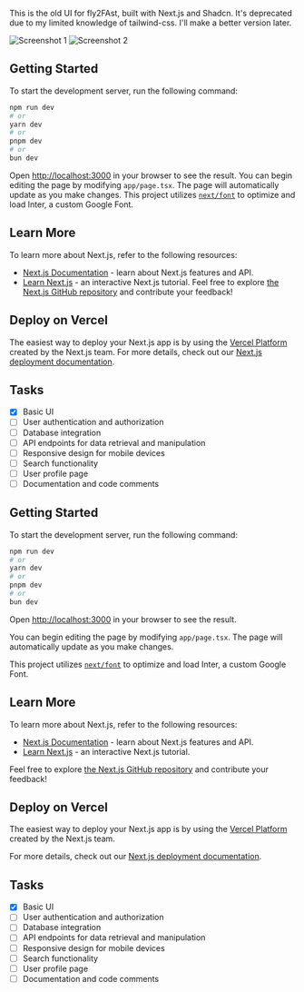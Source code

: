 This is the old UI for fly2FAst, built with Next.js and Shadcn.
It's deprecated due to my limited knowledge of tailwind-css.
I'll make a better version later.

![Screenshot 1](/path/to/screenshot1.png)
![Screenshot 2](/path/to/screenshot2.png)

## Getting Started

To start the development server, run the following command:

```bash
npm run dev
# or
yarn dev
# or
pnpm dev
# or
bun dev
```

Open [http://localhost:3000](http://localhost:3000) in your browser to see the result.
You can begin editing the page by modifying `app/page.tsx`. The page will automatically update as you make changes.
This project utilizes [`next/font`](https://nextjs.org/docs/basic-features/font-optimization) to optimize and load Inter, a custom Google Font.

## Learn More

To learn more about Next.js, refer to the following resources:

- [Next.js Documentation](https://nextjs.org/docs) - learn about Next.js features and API.
- [Learn Next.js](https://nextjs.org/learn) - an interactive Next.js tutorial.
  Feel free to explore [the Next.js GitHub repository](https://github.com/vercel/next.js/) and contribute your feedback!

## Deploy on Vercel

The easiest way to deploy your Next.js app is by using the [Vercel Platform](https://vercel.com/new?utm_medium=default-template&filter=next.js&utm_source=create-next-app&utm_campaign=create-next-app-readme) created by the Next.js team.
For more details, check out our [Next.js deployment documentation](https://nextjs.org/docs/deployment).

## Tasks

- [x] Basic UI
- [ ] User authentication and authorization
- [ ] Database integration
- [ ] API endpoints for data retrieval and manipulation
- [ ] Responsive design for mobile devices
- [ ] Search functionality
- [ ] User profile page
- [ ] Documentation and code comments

## Getting Started

To start the development server, run the following command:

```bash
npm run dev
# or
yarn dev
# or
pnpm dev
# or
bun dev
```

Open [http://localhost:3000](http://localhost:3000) in your browser to see the result.

You can begin editing the page by modifying `app/page.tsx`. The page will automatically update as you make changes.

This project utilizes [`next/font`](https://nextjs.org/docs/basic-features/font-optimization) to optimize and load Inter, a custom Google Font.

## Learn More

To learn more about Next.js, refer to the following resources:

- [Next.js Documentation](https://nextjs.org/docs) - learn about Next.js features and API.
- [Learn Next.js](https://nextjs.org/learn) - an interactive Next.js tutorial.

Feel free to explore [the Next.js GitHub repository](https://github.com/vercel/next.js/) and contribute your feedback!

## Deploy on Vercel

The easiest way to deploy your Next.js app is by using the [Vercel Platform](https://vercel.com/new?utm_medium=default-template&filter=next.js&utm_source=create-next-app&utm_campaign=create-next-app-readme) created by the Next.js team.

For more details, check out our [Next.js deployment documentation](https://nextjs.org/docs/deployment).

## Tasks

- [x] Basic UI
- [ ] User authentication and authorization
- [ ] Database integration
- [ ] API endpoints for data retrieval and manipulation
- [ ] Responsive design for mobile devices
- [ ] Search functionality
- [ ] User profile page
- [ ] Documentation and code comments
